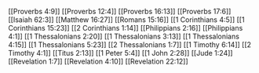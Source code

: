 [[Proverbs 4:9]]
[[Proverbs 12:4]]
[[Proverbs 16:13]]
[[Proverbs 17:6]]
[[Isaiah 62:3]]
[[Matthew 16:27]]
[[Romans 15:16]]
[[1 Corinthians 4:5]]
[[1 Corinthians 15:23]]
[[2 Corinthians 1:14]]
[[Philippians 2:16]]
[[Philippians 4:1]]
[[1 Thessalonians 2:20]]
[[1 Thessalonians 3:13]]
[[1 Thessalonians 4:15]]
[[1 Thessalonians 5:23]]
[[2 Thessalonians 1:7]]
[[1 Timothy 6:14]]
[[2 Timothy 4:1]]
[[Titus 2:13]]
[[1 Peter 5:4]]
[[1 John 2:28]]
[[Jude 1:24]]
[[Revelation 1:7]]
[[Revelation 4:10]]
[[Revelation 22:12]]

